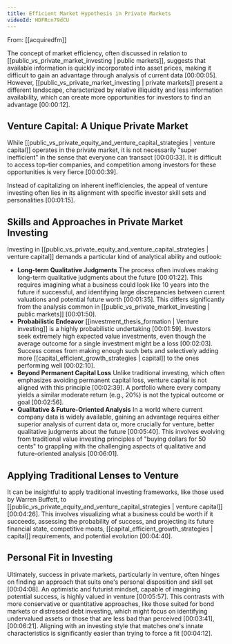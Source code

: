 ```yaml
---
title: Efficient Market Hypothesis in Private Markets
videoId: HDFRcn79dCU
---
```


From: [[acquiredfm]] <br/> 

The concept of market efficiency, often discussed in relation to [[public_vs_private_market_investing | public markets]], suggests that available information is quickly incorporated into asset prices, making it difficult to gain an advantage through analysis of current data <a class="yt-timestamp" data-t="00:00:05">[00:00:05]</a>. However, [[public_vs_private_market_investing | private markets]] present a different landscape, characterized by relative illiquidity and less information availability, which can create more opportunities for investors to find an advantage <a class="yt-timestamp" data-t="00:00:12">[00:00:12]</a>.

## Venture Capital: A Unique Private Market
While [[public_vs_private_equity_and_venture_capital_strategies | venture capital]] operates in the private market, it is not necessarily "super inefficient" in the sense that everyone can transact <a class="yt-timestamp" data-t="00:00:33">[00:00:33]</a>. It is difficult to access top-tier companies, and competition among investors for these opportunities is very fierce <a class="yt-timestamp" data-t="00:00:39">[00:00:39]</a>.

Instead of capitalizing on inherent inefficiencies, the appeal of venture investing often lies in its alignment with specific investor skill sets and personalities <a class="yt-timestamp" data-t="00:01:15">[00:01:15]</a>.

## Skills and Approaches in Private Market Investing
Investing in [[public_vs_private_equity_and_venture_capital_strategies | venture capital]] demands a particular kind of analytical ability and outlook:
*   **Long-term Qualitative Judgments** The process often involves making long-term qualitative judgments about the future <a class="yt-timestamp" data-t="00:01:22">[00:01:22]</a>. This requires imagining what a business could look like 10 years into the future if successful, and identifying large discrepancies between current valuations and potential future worth <a class="yt-timestamp" data-t="00:01:35">[00:01:35]</a>. This differs significantly from the analysis common in [[public_vs_private_market_investing | public markets]] <a class="yt-timestamp" data-t="00:01:50">[00:01:50]</a>.
*   **Probabilistic Endeavor** [[investment_thesis_formation | Venture investing]] is a highly probabilistic undertaking <a class="yt-timestamp" data-t="00:01:59">[00:01:59]</a>. Investors seek extremely high expected value investments, even though the average outcome for a single investment might be a loss <a class="yt-timestamp" data-t="00:02:03">[00:02:03]</a>. Success comes from making enough such bets and selectively adding more [[capital_efficient_growth_strategies | capital]] to the ones performing well <a class="yt-timestamp" data-t="00:02:10">[00:02:10]</a>.
*   **Beyond Permanent Capital Loss** Unlike traditional investing, which often emphasizes avoiding permanent capital loss, venture capital is not aligned with this principle <a class="yt-timestamp" data-t="00:02:39">[00:02:39]</a>. A portfolio where every company yields a similar moderate return (e.g., 20%) is not the typical outcome or goal <a class="yt-timestamp" data-t="00:02:56">[00:02:56]</a>.
*   **Qualitative & Future-Oriented Analysis** In a world where current company data is widely available, gaining an advantage requires either superior analysis of current data or, more crucially for venture, better qualitative judgments about the future <a class="yt-timestamp" data-t="00:05:40">[00:05:40]</a>. This involves evolving from traditional value investing principles of "buying dollars for 50 cents" to grappling with the challenging aspects of qualitative and future-oriented analysis <a class="yt-timestamp" data-t="00:06:01">[00:06:01]</a>.

## Applying Traditional Lenses to Venture
It can be insightful to apply traditional investing frameworks, like those used by Warren Buffett, to [[public_vs_private_equity_and_venture_capital_strategies | venture capital]] <a class="yt-timestamp" data-t="00:04:26">[00:04:26]</a>. This involves visualizing what a business could be worth if it succeeds, assessing the probability of success, and projecting its future financial state, competitive moats, [[capital_efficient_growth_strategies | capital]] requirements, and potential evolution <a class="yt-timestamp" data-t="00:04:40">[00:04:40]</a>.

## Personal Fit in Investing
Ultimately, success in private markets, particularly in venture, often hinges on finding an approach that suits one's personal disposition and skill set <a class="yt-timestamp" data-t="00:04:08">[00:04:08]</a>. An optimistic and futurist mindset, capable of imagining potential success, is highly valued in venture <a class="yt-timestamp" data-t="00:05:57">[00:05:57]</a>. This contrasts with more conservative or quantitative approaches, like those suited for bond markets or distressed debt investing, which might focus on identifying undervalued assets or those that are less bad than perceived <a class="yt-timestamp" data-t="00:03:41">[00:03:41]</a>, <a class="yt-timestamp" data-t="00:06:21">[00:06:21]</a>. Aligning with an investing style that matches one's innate characteristics is significantly easier than trying to force a fit <a class="yt-timestamp" data-t="00:04:12">[00:04:12]</a>.